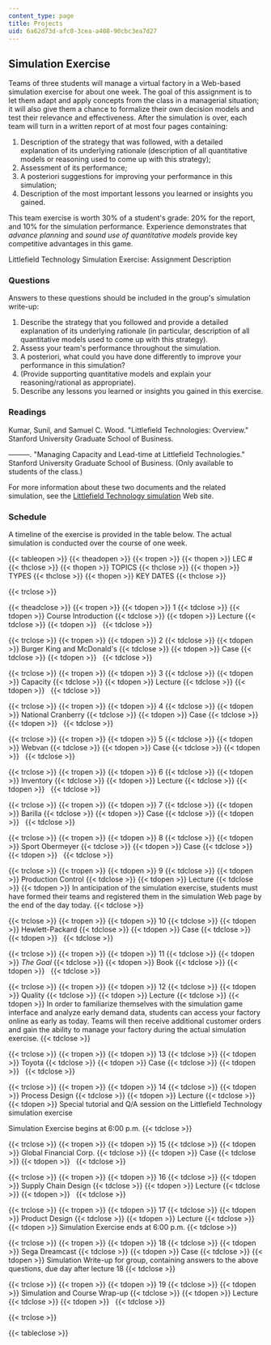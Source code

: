 ```yaml
---
content_type: page
title: Projects
uid: 6a62d73d-afc0-3cea-a408-90cbc3ea7d27
---
```


Simulation Exercise
-------------------

Teams of three students will manage a virtual factory in a Web-based simulation exercise for about one week. The goal of this assignment is to let them adapt and apply concepts from the class in a managerial situation; it will also give them a chance to formalize their own decision models and test their relevance and effectiveness. After the simulation is over, each team will turn in a written report of at most four pages containing:

1.  Description of the strategy that was followed, with a detailed explanation of its underlying rationale (description of all quantitative models or reasoning used to come up with this strategy);
2.  Assessment of its performance;
3.  A posteriori suggestions for improving your performance in this simulation;
4.  Description of the most important lessons you learned or insights you gained.

This team exercise is worth 30% of a student's grade: 20% for the report, and 10% for the simulation performance. Experience demonstrates that _advance planning_ and _sound use of quantitative models_ provide key competitive advantages in this game.

Littlefield Technology Simulation Exercise: Assignment Description

### Questions

Answers to these questions should be included in the group's simulation write-up:

1.  Describe the strategy that you followed and provide a detailed explanation of its underlying rationale (in particular, description of all quantitative models used to come up with this strategy).
2.  Assess your team's performance throughout the simulation.
3.  A posteriori, what could you have done differently to improve your performance in this simulation?
4.  (Provide supporting quantitative models and explain your reasoning/rational as appropriate).
5.  Describe any lessons you learned or insights you gained in this exercise.

### Readings

Kumar, Sunil, and Samuel C. Wood. "Littlefield Technologies: Overview." Stanford University Graduate School of Business.

———. "Managing Capacity and Lead-time at Littlefield Technologies." Stanford University Graduate School of Business. (Only available to students of the class.)

For more information about these two documents and the related simulation, see the [Littlefield Technology simulation](http://littlefieldsimulation2.blogspot.in/2011/07/littlefield-technologies-simulation.html) Web site.

### Schedule

A timeline of the exercise is provided in the table below. The actual simulation is conducted over the course of one week.

{{< tableopen >}}
{{< theadopen >}}
{{< tropen >}}
{{< thopen >}}
LEC #
{{< thclose >}}
{{< thopen >}}
TOPICS
{{< thclose >}}
{{< thopen >}}
TYPES
{{< thclose >}}
{{< thopen >}}
KEY DATES
{{< thclose >}}

{{< trclose >}}

{{< theadclose >}}
{{< tropen >}}
{{< tdopen >}}
1
{{< tdclose >}}
{{< tdopen >}}
Course Introduction
{{< tdclose >}}
{{< tdopen >}}
Lecture
{{< tdclose >}}
{{< tdopen >}}
 
{{< tdclose >}}

{{< trclose >}}
{{< tropen >}}
{{< tdopen >}}
2
{{< tdclose >}}
{{< tdopen >}}
Burger King and McDonald's
{{< tdclose >}}
{{< tdopen >}}
Case
{{< tdclose >}}
{{< tdopen >}}
 
{{< tdclose >}}

{{< trclose >}}
{{< tropen >}}
{{< tdopen >}}
3
{{< tdclose >}}
{{< tdopen >}}
Capacity
{{< tdclose >}}
{{< tdopen >}}
Lecture
{{< tdclose >}}
{{< tdopen >}}
 
{{< tdclose >}}

{{< trclose >}}
{{< tropen >}}
{{< tdopen >}}
4
{{< tdclose >}}
{{< tdopen >}}
National Cranberry
{{< tdclose >}}
{{< tdopen >}}
Case
{{< tdclose >}}
{{< tdopen >}}
 
{{< tdclose >}}

{{< trclose >}}
{{< tropen >}}
{{< tdopen >}}
5
{{< tdclose >}}
{{< tdopen >}}
Webvan
{{< tdclose >}}
{{< tdopen >}}
Case
{{< tdclose >}}
{{< tdopen >}}
 
{{< tdclose >}}

{{< trclose >}}
{{< tropen >}}
{{< tdopen >}}
6
{{< tdclose >}}
{{< tdopen >}}
Inventory
{{< tdclose >}}
{{< tdopen >}}
Lecture
{{< tdclose >}}
{{< tdopen >}}
 
{{< tdclose >}}

{{< trclose >}}
{{< tropen >}}
{{< tdopen >}}
7
{{< tdclose >}}
{{< tdopen >}}
Barilla
{{< tdclose >}}
{{< tdopen >}}
Case
{{< tdclose >}}
{{< tdopen >}}
 
{{< tdclose >}}

{{< trclose >}}
{{< tropen >}}
{{< tdopen >}}
8
{{< tdclose >}}
{{< tdopen >}}
Sport Obermeyer
{{< tdclose >}}
{{< tdopen >}}
Case
{{< tdclose >}}
{{< tdopen >}}
 
{{< tdclose >}}

{{< trclose >}}
{{< tropen >}}
{{< tdopen >}}
9
{{< tdclose >}}
{{< tdopen >}}
Production Control
{{< tdclose >}}
{{< tdopen >}}
Lecture
{{< tdclose >}}
{{< tdopen >}}
In anticipation of the simulation exercise, students must have formed their teams and registered them in the simulation Web page by the end of the day today.
{{< tdclose >}}

{{< trclose >}}
{{< tropen >}}
{{< tdopen >}}
10
{{< tdclose >}}
{{< tdopen >}}
Hewlett-Packard
{{< tdclose >}}
{{< tdopen >}}
Case
{{< tdclose >}}
{{< tdopen >}}
 
{{< tdclose >}}

{{< trclose >}}
{{< tropen >}}
{{< tdopen >}}
11
{{< tdclose >}}
{{< tdopen >}}
_The Goal_
{{< tdclose >}}
{{< tdopen >}}
Book
{{< tdclose >}}
{{< tdopen >}}
 
{{< tdclose >}}

{{< trclose >}}
{{< tropen >}}
{{< tdopen >}}
12
{{< tdclose >}}
{{< tdopen >}}
Quality
{{< tdclose >}}
{{< tdopen >}}
Lecture
{{< tdclose >}}
{{< tdopen >}}
In order to familiarize themselves with the simulation game interface and analyze early demand data, students can access your factory online as early as today. Teams will then receive additional customer orders and gain the ability to manage your factory during the actual simulation exercise.
{{< tdclose >}}

{{< trclose >}}
{{< tropen >}}
{{< tdopen >}}
13
{{< tdclose >}}
{{< tdopen >}}
Toyota
{{< tdclose >}}
{{< tdopen >}}
Case
{{< tdclose >}}
{{< tdopen >}}
 
{{< tdclose >}}

{{< trclose >}}
{{< tropen >}}
{{< tdopen >}}
14
{{< tdclose >}}
{{< tdopen >}}
Process Design
{{< tdclose >}}
{{< tdopen >}}
Lecture
{{< tdclose >}}
{{< tdopen >}}
Special tutorial and Q/A session on the Littlefield Technology simulation exercise  
  
Simulation Exercise begins at 6:00 p.m.
{{< tdclose >}}

{{< trclose >}}
{{< tropen >}}
{{< tdopen >}}
15
{{< tdclose >}}
{{< tdopen >}}
Global Financial Corp.
{{< tdclose >}}
{{< tdopen >}}
Case
{{< tdclose >}}
{{< tdopen >}}
 
{{< tdclose >}}

{{< trclose >}}
{{< tropen >}}
{{< tdopen >}}
16
{{< tdclose >}}
{{< tdopen >}}
Supply Chain Design
{{< tdclose >}}
{{< tdopen >}}
Lecture
{{< tdclose >}}
{{< tdopen >}}
 
{{< tdclose >}}

{{< trclose >}}
{{< tropen >}}
{{< tdopen >}}
17
{{< tdclose >}}
{{< tdopen >}}
Product Design
{{< tdclose >}}
{{< tdopen >}}
Lecture
{{< tdclose >}}
{{< tdopen >}}
Simulation Exercise ends at 6:00 p.m.
{{< tdclose >}}

{{< trclose >}}
{{< tropen >}}
{{< tdopen >}}
18
{{< tdclose >}}
{{< tdopen >}}
Sega Dreamcast
{{< tdclose >}}
{{< tdopen >}}
Case
{{< tdclose >}}
{{< tdopen >}}
Simulation Write-up for group, containing answers to the above questions, due day after lecture 18
{{< tdclose >}}

{{< trclose >}}
{{< tropen >}}
{{< tdopen >}}
19
{{< tdclose >}}
{{< tdopen >}}
Simulation and Course Wrap-up
{{< tdclose >}}
{{< tdopen >}}
Lecture
{{< tdclose >}}
{{< tdopen >}}
 
{{< tdclose >}}

{{< trclose >}}

{{< tableclose >}}